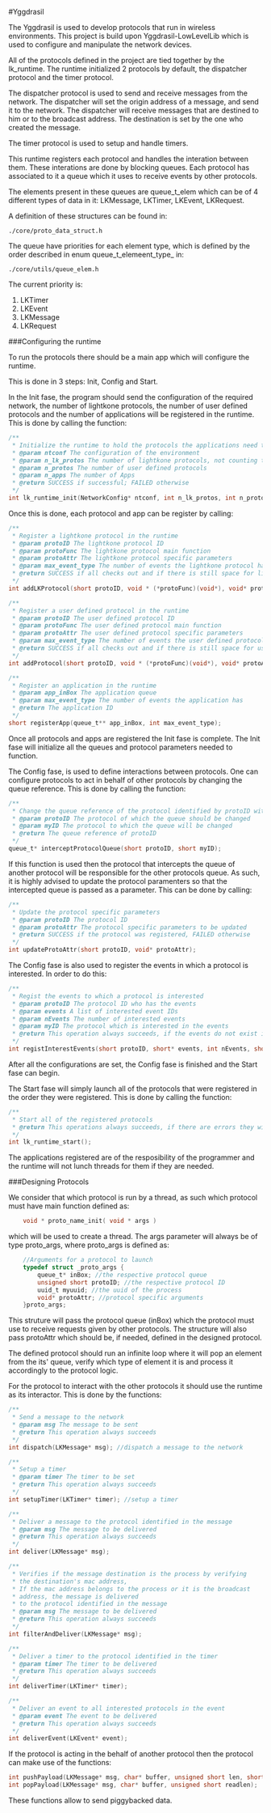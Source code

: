 #Yggdrasil

The Yggdrasil is used to develop protocols that run in wireless environments.
This project is build upon Yggdrasil-LowLevelLib which is used to configure and manipulate the network devices.

All of the protocols defined in the project are tied together by the lk_runtime.
The runtime initialized 2 protocols by default, the dispatcher protocol and the timer protocol.

The dispatcher protocol is used to send and receive messages from the network.
The dispatcher will set the origin address of a message, and send it to the network. 
The dispatcher will receive messages that are destined to him or to the broadcast address.
The destination is set by the one who created the message.

The timer protocol is used to setup and handle timers.
 
This runtime registers each protocol and handles the interation between them.
These interations are done by blocking queues. Each protocol has associated to it a queue which it uses to receive events by other protocols.

The elements present in these queues are queue_t_elem which can be of 4 different types of data in it:
LKMessage, LKTimer, LKEvent, LKRequest.

A definition of these structures can be found in:
```
./core/proto_data_struct.h
```
 
The queue have priorities for each element type, which is defined by the order described in enum queue_t_elemeent_type_ in:
```
./core/utils/queue_elem.h
```

The current priority is:

1. LKTimer
2. LKEvent
3. LKMessage
4. LKRequest


###Configuring the runtime

To run the protocols there should be a main app which will configure the runtime.

This is done in 3 steps: Init, Config and Start.

In the Init fase, the program should send the configuration of the required network, the number of lightkone protocols, the number of user defined protocols and the number of applications will be registered in the runtime.
This is done by calling the function:
```c
/**
 * Initialize the runtime to hold the protocols the applications need to run
 * @param ntconf The configuration of the environment
 * @param n_lk_protos The number of lightkone protocols, not counting the dispatcher and the timer
 * @param n_protos The number of user defined protocols
 * @param n_apps The number of Apps
 * @return SUCCESS if successful; FAILED otherwise
 */
int lk_runtime_init(NetworkConfig* ntconf, int n_lk_protos, int n_protos, int n_apps);
```
Once this is done, each protocol and app can be register by calling:
```c
/**
 * Register a lightkone protocol in the runtime
 * @param protoID The lightkone protocol ID
 * @param protoFunc The lightkone protocol main function
 * @param protoAttr The lightkone protocol specific parameters
 * @param max_event_type The number of events the lightkone protocol has
 * @return SUCCESS if all checks out and if there is still space for lightkone protocols, FAILED otherwise
 */
int addLKProtocol(short protoID, void * (*protoFunc)(void*), void* protoAttr, int max_event_type);

/**
 * Register a user defined protocol in the runtime
 * @param protoID The user defined protocol ID
 * @param protoFunc The user defined protocol main function
 * @param protoAttr The user defined protocol specific parameters
 * @param max_event_type The number of events the user defined protocol has
 * @return SUCCESS if all checks out and if there is still space for user define protocols, FAILED otherwise
 */
int addProtocol(short protoID, void * (*protoFunc)(void*), void* protoAttr, int max_event_type);

/**
 * Register an application in the runtime
 * @param app_inBox The application queue
 * @param max_event_type The number of events the application has
 * @return The application ID
 */
short registerApp(queue_t** app_inBox, int max_event_type);
```
Once all protocols and apps are registered the Init fase is complete. The Init fase will initialize all the queues and protocol parameters needed to function.

The Config fase, is used to define interactions between protocols. One can configure protocols to act in behalf of other protocols by changing the queue reference.
This is done by calling the function:
```c
/**
 * Change the queue reference of the protocol identified by protoID with the queue reference identified by myID
 * @param protoID The protocol of which the queue should be changed
 * @param myID The protocol to which the queue will be changed
 * @return The queue reference of protoID
 */
queue_t* interceptProtocolQueue(short protoID, short myID);
```
If this function is used then the protocol that intercepts the queue of another protocol will be responsible for the other protocols queue. As such, it is highly advised to update the protocol paramenters so that the intercepted queue is passed as a parameter.
This can be done by calling:
```c
/**
 * Update the protocol specific parameters
 * @param protoID The protocol ID
 * @param protoAttr The protocol specific parameters to be updated
 * @return SUCCESS if the protocol was registered, FAILED otherwise
 */
int updateProtoAttr(short protoID, void* protoAttr);
```
The Config fase is also used to register the events in which a protocol is interested.
In order to do this:
```c
/**
 * Regist the events to which a protocol is interested
 * @param protoID The protocol ID who has the events
 * @param events A list of interested event IDs
 * @param nEvents The number of interested events
 * @param myID The protocol which is interested in the events
 * @return This operation always succeeds, if the events do not exist it will simply not register the interest
 */
int registInterestEvents(short protoID, short* events, int nEvents, short myID);
```
After all the configurations are set, the Config fase is finished and the Start fase can begin.

The Start fase will simply launch all of the protocols that were registered in the order they were registered.
This is done by calling the function:
```c
/**
 * Start all of the registered protocols
 * @return This operations always succeeds, if there are errors they will be logged for later analysis
 */
int lk_runtime_start();
```
The applications registered are of the resposibility of the programmer and the runtime will not lunch threads for them if they are needed.

###Designing Protocols


We consider that which protocol is run by a thread, as such which protocol must have main function defined as:
```c
	void * proto_name_init( void * args )
```	
which will be used to create a thread.
The args parameter will always be of type proto_args, where proto_args is defined as:
```c
	//Arguments for a protocol to launch
	typedef struct _proto_args {
		queue_t* inBox; //the respective protocol queue
		unsigned short protoID; //the respective protocol ID
		uuid_t myuuid; //the uuid of the process
		void* protoAttr; //protocol specific arguments
	}proto_args;
```
This struture will pass the protocol queue (inBox) which the protocol must use to receive requests given by other protocols.
The structure will also pass protoAttr which should be, if needed, defined in the designed protocol.

The defined protocol should run an infinite loop where it will pop an element from the its' queue, verify which type of element it is and process it accordingly to the protocol logic. 

For the protocol to interact with the other protocols it should use the runtime as its interactor.
This is done by the functions:
```c
/**
 * Send a message to the network
 * @param msg The message to be sent
 * @return This operation always succeeds
 */
int dispatch(LKMessage* msg); //dispatch a message to the network

/**
 * Setup a timer
 * @param timer The timer to be set
 * @return This operation always succeeds
 */
int setupTimer(LKTimer* timer); //setup a timer

/**
 * Deliver a message to the protocol identified in the message
 * @param msg The message to be delivered
 * @return This operation always succeeds
 */
int deliver(LKMessage* msg);

/**
 * Verifies if the message destination is the process by verifying
 * the destination's mac address,
 * If the mac address belongs to the process or it is the broadcast
 * address, the message is delivered
 * to the protocol identified in the message
 * @param msg The message to be delivered
 * @return This operation always succeeds
 */
int filterAndDeliver(LKMessage* msg);

/**
 * Deliver a timer to the protocol identified in the timer
 * @param timer The timer to be delivered
 * @return This operation always succeeds
 */
int deliverTimer(LKTimer* timer);

/**
 * Deliver an event to all interested protocols in the event
 * @param event The event to be delivered
 * @return This operation always succeeds
 */
int deliverEvent(LKEvent* event);
```

If the protocol is acting in the behalf of another protocol then the protocol can make use of the functions:

```c
int pushPayload(LKMessage* msg, char* buffer, unsigned short len, short protoID, WLANAddr* newDest);
int popPayload(LKMessage* msg, char* buffer, unsigned short readlen);
```

These functions allow to send piggybacked data.
